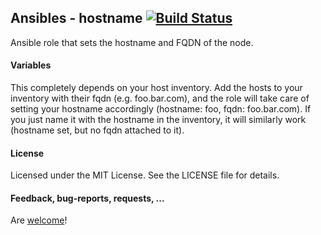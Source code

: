 ## Ansibles - hostname [![Build Status](https://travis-ci.org/Ansibles/hostname.png)](https://travis-ci.org/Ansibles/hostname)

Ansible role that sets the hostname and FQDN of the node.


#### Variables

This completely depends on your host inventory. Add the hosts to your inventory with their fqdn (e.g. foo.bar.com), and the role will take care of setting your hostname accordingly (hostname: foo, fqdn: foo.bar.com). If you just name it with the hostname in the inventory, it will similarly work (hostname set, but no fqdn attached to it).


#### License

Licensed under the MIT License. See the LICENSE file for details.


#### Feedback, bug-reports, requests, ...

Are [welcome](https://github.com/ansibles/hostname/issues)!
